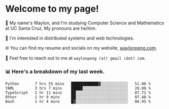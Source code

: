 # Welcome to my page! 

👋 My name's Waylon, and I'm studying Computer Science and Mathematics at UC Santa Cruz. My pronouns are he/him. 

💭 I'm interested in distributed systems and web technologies.

🌐 You can find my resume and socials on my website, [waylonpeng.com](https://www.waylonpeng.com).

📧 Feel free to reach out to me at `waylonpeng (at) gmail (dot) com`.

### 📊 Here's a breakdown of my last week.

<!--START_SECTION:waka-->
```text
Python       7 hrs 55 mins   ████████████▓░░░░░░░░░░░░   51.00 % 
YAML         3 hrs 7 mins    █████░░░░░░░░░░░░░░░░░░░░   20.08 % 
TypeScript   1 hr 11 mins    ██░░░░░░░░░░░░░░░░░░░░░░░   07.71 % 
Other        1 hr 9 mins     ██░░░░░░░░░░░░░░░░░░░░░░░   07.48 % 
Bash         1 hr 4 mins     █▓░░░░░░░░░░░░░░░░░░░░░░░   06.95 % 
```
<!--END_SECTION:waka-->
